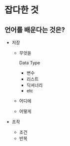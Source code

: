 # 잡다한 것

## 언어를 배운다는 것은?

* 저장

  * 무엇을

    Data Type

    * 변수
    * 리스트
    * 딕셔너리
    * etc

  * 어디에

  * 어떻게

* 조작

  * 조건
  * 반복